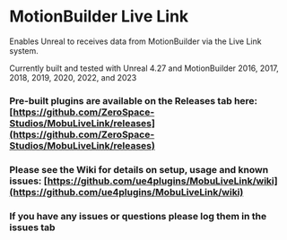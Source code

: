 # MotionBuilder Live Link

Enables Unreal to receives data from MotionBuilder via the Live Link system.

Currently built and tested with Unreal 4.27 and MotionBuilder 2016, 2017, 2018, 2019, 2020, 2022, and 2023

### Pre-built plugins are available on the Releases tab here: [https://github.com/ZeroSpace-Studios/MobuLiveLink/releases](https://github.com/ZeroSpace-Studios/MobuLiveLink/releases)

### Please see the Wiki for details on setup, usage and known issues: [https://github.com/ue4plugins/MobuLiveLink/wiki](https://github.com/ue4plugins/MobuLiveLink/wiki)
	
### If you have any issues or questions please log them in the issues tab
